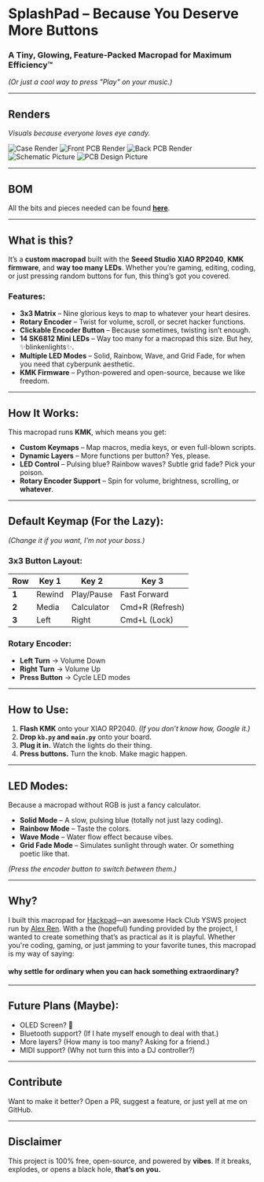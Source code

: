 # SplashPad – Because You Deserve More Buttons  

### A Tiny, Glowing, Feature-Packed Macropad for Maximum Efficiency™  

*(Or just a cool way to press "Play" on your music.)*  

---

## Renders 
*Visuals because everyone loves eye candy.*

![Case Render](/CAD/Renders/caseRender.png)
![Front PCB Render](/CAD/Renders/frontPCBRender.png)
![Back PCB Render](/CAD/Renders/backPCBRender.png)
![Schematic Picture](/CAD/Renders/schematic.png)
![PCB Design Picture](/CAD/Renders/PCBRender.png)

---
## BOM
All the bits and pieces needed can be found **[here](/BOM.md)**.

---

## What is this?  
It’s a **custom macropad** built with the **Seeed Studio XIAO RP2040**, **KMK firmware**, and **way too many LEDs**. Whether you’re gaming, editing, coding, or just pressing random buttons for fun, this thing’s got you covered.

### Features:
- **3x3 Matrix** – Nine glorious keys to map to whatever your heart desires.
- **Rotary Encoder** – Twist for volume, scroll, or secret hacker functions.
- **Clickable Encoder Button** – Because sometimes, twisting isn’t enough.
- **14 SK6812 Mini LEDs** – Way too many for a macropad this size. But hey, ✨blinkenlights✨.
- **Multiple LED Modes** – Solid, Rainbow, Wave, and Grid Fade, for when you need that cyberpunk aesthetic.
- **KMK Firmware** – Python-powered and open-source, because we like freedom.

---

## How It Works:
This macropad runs **KMK**, which means you get:
- **Custom Keymaps** – Map macros, media keys, or even full-blown scripts.
- **Dynamic Layers** – More functions per button? Yes, please.
- **LED Control** – Pulsing blue? Rainbow waves? Subtle grid fade? Pick your poison.
- **Rotary Encoder Support** – Spin for volume, brightness, scrolling, or **whatever**.

---

## Default Keymap (For the Lazy):
*(Change it if you want, I'm not your boss.)*

### **3x3 Button Layout:**
| Row   | Key 1  | Key 2      | Key 3           |
|-------|--------|------------|-----------------|
| **1** | Rewind | Play/Pause | Fast Forward    |
| **2** | Media  | Calculator | Cmd+R (Refresh) |
| **3** | Left   | Right      | Cmd+L (Lock)    |

### **Rotary Encoder:**
- **Left Turn** → Volume Down
- **Right Turn** → Volume Up
- **Press Button** → Cycle LED modes

---

## How to Use:  
1. **Flash KMK** onto your XIAO RP2040. *(If you don’t know how, Google it.)*
2. **Drop `kb.py` and `main.py`** onto your board.
3. **Plug it in.** Watch the lights do their thing.
4. **Press buttons.** Turn the knob. Make magic happen.

---

## LED Modes:
Because a macropad without RGB is just a fancy calculator.

- **Solid Mode** – A slow, pulsing blue (totally not just lazy coding).
- **Rainbow Mode** – Taste the colors.
- **Wave Mode** – Water flow effect because vibes.
- **Grid Fade Mode** – Simulates sunlight through water. Or something poetic like that.

*(Press the encoder button to switch between them.)*

---

## Why?
I built this macropad for [Hackpad](https://hackpad.hackclub.com/)—an awesome Hack Club YSWS project run by [Alex Ren](https://github.com/qcoral). With a the (hopeful) funding provided by the project, I wanted to create something that’s as practical as it is playful. Whether you're coding, gaming, or just jamming to your favorite tunes, this macropad is my way of saying:

#### why settle for ordinary when you can hack something extraordinary?

---

## Future Plans (Maybe):  
- OLED Screen? 🤔  
- Bluetooth support? (If I hate myself enough to deal with that.)
- More layers? (How many is too many? Asking for a friend.)
- MIDI support? (Why not turn this into a DJ controller?)

---

## Contribute  
Want to make it better? Open a PR, suggest a feature, or just yell at me on GitHub.

---

## Disclaimer  
This project is 100% free, open-source, and powered by **vibes**. If it breaks, explodes, or opens a black hole, **that’s on you.**

